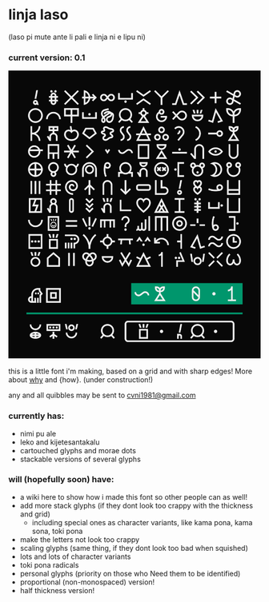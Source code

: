 # linja laso
(laso pi mute ante li pali e linja ni e lipu ni)
### current version: 0.1
![specimen of v0.1](specimens/0.1.png)

this is a little font i'm making, based on a grid and with sharp edges! More about [why](https://github.com/cvni1981/linja-laso/wiki/why) and {how}. (under construction!)

any and all quibbles may be sent to cvni1981@gmail.com

### currently has:
- nimi pu ale
- leko and kijetesantakalu
- cartouched glyphs and morae dots
- stackable versions of several glyphs

### will (hopefully soon) have:
- a wiki here to show how i made this font so other people can as well!
- add more stack glyphs (if they dont look too crappy with the thickness and grid)
    - including special ones as character variants, like kama pona, kama sona, toki pona
- make the letters not look too crappy
- scaling glyphs (same thing, if they dont look too bad when squished)
- lots and lots of character variants
- toki pona radicals
- personal glyphs (priority on those who Need them to be identified)
- proportional (non-monospaced) version!
- half thickness version!
